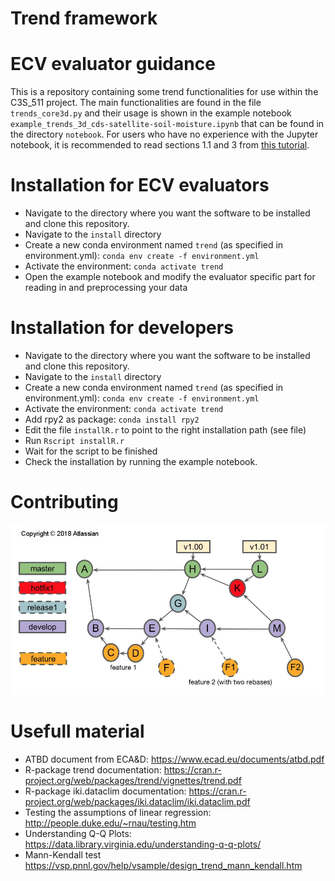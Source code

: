 Trend framework
===============

ECV evaluator guidance
===============================
This is a repository containing some trend functionalities for use within the C3S_511 project. The main functionalities are found in the file `trends_core3d.py` and their usage is shown in the example notebook `example_trends_3d_cds-satellite-soil-moisture.ipynb` that can be found in the directory `notebook`. For users who have no experience with the Jupyter notebook, it is recommended to read sections 1.1 and 3 from [this tutorial](https://jupyter-notebook-beginner-guide.readthedocs.io/en/latest/what_is_jupyter.html#notebook-document).

Installation for ECV evaluators
===============================
 - Navigate to the directory where you want the software to be installed and clone this repository.
 - Navigate to the `install` directory
 - Create a new conda environment named `trend` (as specified in environment.yml): `conda env create -f environment.yml`
 - Activate the environment: `conda activate trend`
 - Open the example notebook and modify the evaluator specific part for reading in and preprocessing your data

Installation for developers
===========================

 - Navigate to the directory where you want the software to be installed and clone this repository.
 - Navigate to the `install` directory
 - Create a new conda environment named `trend` (as specified in environment.yml): `conda env create -f environment.yml`
 - Activate the environment: `conda activate trend`
 - Add rpy2 as package: `conda install rpy2`
 - Edit the file `installR.r` to point to the right installation path (see file) 
 - Run `Rscript installR.r`
 - Wait for the script to be finished
 - Check the installation by running  the example notebook.

Contributing
=============
![Gitflow Workflow (Copyright: Atlassian)](figs/gitflow.png)

# Usefull material
- ATBD document from ECA&D: https://www.ecad.eu/documents/atbd.pdf
- R-package trend documentation: https://cran.r-project.org/web/packages/trend/vignettes/trend.pdf
- R-package iki.dataclim documentation: https://cran.r-project.org/web/packages/iki.dataclim/iki.dataclim.pdf
- Testing the assumptions of linear regression: http://people.duke.edu/~rnau/testing.htm
- Understanding Q-Q Plots: https://data.library.virginia.edu/understanding-q-q-plots/
- Mann-Kendall test  https://vsp.pnnl.gov/help/vsample/design_trend_mann_kendall.htm
